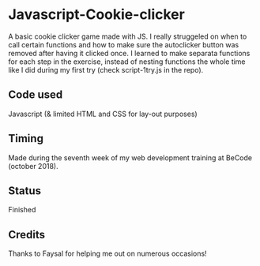 # Javascript-Cookie-clicker

A basic cookie clicker game made with JS. I really struggeled on when to call certain functions and how to make sure the autoclicker button was removed after having it clicked once. I learned to make separata functions for each step in the exercise, instead of nesting functions the whole time like I did during my first try (check script-1try.js in the repo).

## Code used

Javascript (& limited HTML and CSS for lay-out purposes)

## Timing

Made during the seventh week of my web development training at BeCode (october 2018).

## Status

Finished

## Credits

Thanks to Faysal for helping me out on numerous occasions!
